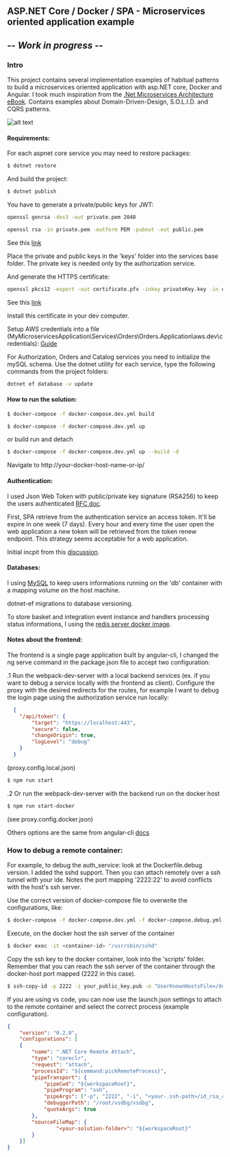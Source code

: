 ASP.NET Core / Docker / SPA - Microservices oriented application example
---
-- *Work in progress* --
---

### Intro 
This project contains several implementation examples of habitual patterns to build a microservices oriented application with asp.NET core, Docker and Angular.
I took much inspiration from the [.Net Microservices Architecture eBook](https://www.microsoft.com/net/download/thank-you/microservices-architecture-ebook).
Contains examples about Domain-Driven-Design, S.O.L.I.D. and CQRS patterns.

![alt text](http://turnoff.us/image/en/monolith-retirement.png)

#### Requirements:
For each aspnet core service you may need to restore packages:
```sh
$ dotnet restore
```
And build the project:
```sh
$ dotnet publish
```
You have to generate a private/public keys for JWT:
```sh
openssl genrsa -des3 -out private.pem 2048
```
```sh
openssl rsa -in private.pem -outform PEM -pubout -out public.pem
```
See this [link](https://rietta.com/blog/2012/01/27/openssl-generating-rsa-key-from-command/)

Place the private and public keys in the 'keys' folder into the services base folder.
The private key is needed only by the authorization service.

And generate the HTTPS certificate:
```sh
openssl pkcs12 -export -out certificate.pfx -inkey privateKey.key -in certificate.crt
```
See this [link](https://www.ssl.com/how-to/create-a-pfx-p12-certificate-file-using-openssl/)

Install this certificate in your dev computer.

Setup AWS credentials into a file (MyMicroservicesApplication\Services\Orders\Orders.Application\aws.dev\credentials): [Guide](http://docs.aws.amazon.com/cli/latest/userguide/cli-config-files.html)

For Authorization, Orders and Catalog services you need to initialize the mySQL schema. Use the dotnet utility for each service, type the following commands from the project folders:
```sh
dotnet ef database -v update
```

#### How to run the solution:
```sh
$ docker-compose -f docker-compose.dev.yml build
```
```sh
$ docker-compose -f docker-compose.dev.yml up
```
or build run and detach
```sh
$ docker-compose -f docker-compose.dev.yml up --build -d
```
Navigate to http://your-docker-host-name-or-ip/

#### Authentication:
I used Json Web Token with public/private key signature (RSA256) to keep the users authenticated [RFC doc](https://tools.ietf.org/html/rfc7519).

First, SPA retrieve from the authentication service an access token. It'll be expire in one week (7 days).
Every hour and every time the user open the web application a new token will be retrieved from the token renew endpoint.
This strategy seems acceptable for a web application. 

Initial incpit from this [discussion](https://stackoverflow.com/questions/26739167/jwt-json-web-token-automatic-prolongation-of-expiration/26834685#26834685).

#### Databases:
I using [MySQL](https://hub.docker.com/_/mysql/) to keep users informations running on the 'db' container with a mapping volume on the host machine.

dotnet-ef migrations to database versioning.

To store basket and integration event instance and handlers processing status informations, I using the [redis server docker image](https://hub.docker.com/_/redis/).

#### Notes about the frontend:
The frontend is a single page application built by angular-cli, I changed the ng serve command in the package.json file to accept two configuration:

.1 Run the webpack-dev-server with a local backend services (ex. if you want to debug a service locally with the frontend as client). Configure the proxy with the desired redirects for the routes, for example I want to debug the login page using the authorization service run locally:
```json
  {
    "/api/token": {
        "target": "https://localhost:443",
        "secure": false,
        "changeOrigin": true,
        "logLevel": "debug"
    }
  }
```
(proxy.config.local.json)
```sh
$ npm run start
```
.2 Or run the webpack-dev-server with the backend run on the docker host
```sh
$ npm run start-docker
```
(see proxy.config.docker.json)

Others options are the same from angular-cli [docs](https://github.com/angular/angular-cli)

### How to debug a remote container:
For example, to debug the auth_service: look at the Dockerfile.debug version. I added the sshd support. Then you can attach remotely over a ssh tunnel with your ide. Notes the port mapping '2222:22' to avoid conflicts with the host's ssh server.

Use the correct version of docker-compose file to overwrite the configurations, like:
```sh
$ docker-compose -f docker-compose.dev.yml -f docker-compose.debug.yml up --build -d
```
Execute, on the docker host the ssh server of the container
```sh
$ docker exec -it <container-id> "/usr/sbin/sshd"  
```
Copy the ssh key to the docker container, look into the 'scripts' folder. Remember that you can reach the ssh server of the container through the docker-host port mapped (2222 in this case).
```sh
$ ssh-copy-id -p 2222 -i your_public_key.pub -o "UserKnownHostsFile=/dev/null" -o "StrictHostKeyChecking=no" root@<docker-host-ip>
```
If you are using vs code, you can now use the launch.json settings to attach to the remote container and select the correct process (example configuration).
```json
{
    "version": "0.2.0",
    "configurations": [  
    {
        "name": ".NET Core Remote Attach",
        "type": "coreclr",
        "request": "attach",
        "processId": "${command:pickRemoteProcess}",
        "pipeTransport": {
            "pipeCwd": "${workspaceRoot}",
            "pipeProgram": "ssh",
            "pipeArgs": ["-p", "2222", "-i", "<your-.ssh-path>/id_rsa_clrdbg", "-T", "root@<docker-host-ip>"],
            "debuggerPath": "/root/vsdbg/vsdbg",
            "quoteArgs": true
        },
        "sourceFileMap": {
                "<your-solution-folder>": "${workspaceRoot}"
        }
    }]
}
```
